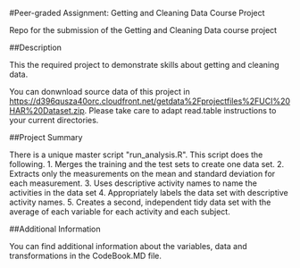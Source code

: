 #Peer-graded Assignment: Getting and Cleaning Data Course Project



Repo for the submission of the Getting and Cleaning Data course project

##Description

This the required project to demonstrate skills about getting and cleaning data. 

You can donwnload source data of this project in https://d396qusza40orc.cloudfront.net/getdata%2Fprojectfiles%2FUCI%20HAR%20Dataset.zip. Please take care to adapt read.table instructions to your current directories.

##Project Summary

There is a unique master script "run_analysis.R". This script does the following. 
	1. Merges the training and the test sets to create one data set. 
	2. Extracts only the measurements on the mean and standard deviation for each measurement. 
	3. Uses descriptive activity names to name the activities in the data set 
	4. Appropriately labels the data set with descriptive activity names. 
	5. Creates a second, independent tidy data set with the average of each variable for each activity and each subject.

##Additional Information

You can find additional information about the variables, data and transformations in the CodeBook.MD file.
